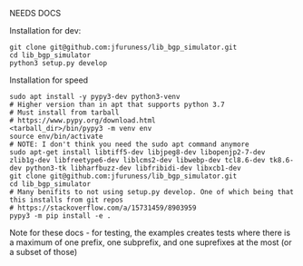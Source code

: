 NEEDS DOCS

Installation for dev:
```
git clone git@github.com:jfuruness/lib_bgp_simulator.git
cd lib_bgp_simulator
python3 setup.py develop
```

Installation for speed
```
sudo apt install -y pypy3-dev python3-venv
# Higher version than in apt that supports python 3.7
# Must install from tarball
# https://www.pypy.org/download.html
<tarball_dir>/bin/pypy3 -m venv env
source env/bin/activate
# NOTE: I don't think you need the sudo apt command anymore
sudo apt-get install libtiff5-dev libjpeg8-dev libopenjp2-7-dev zlib1g-dev libfreetype6-dev liblcms2-dev libwebp-dev tcl8.6-dev tk8.6-dev python3-tk libharfbuzz-dev libfribidi-dev libxcb1-dev
git clone git@github.com:jfuruness/lib_bgp_simulator.git
cd lib_bgp_simulator
# Many benifits to not using setup.py develop. One of which being that this installs from git repos
# https://stackoverflow.com/a/15731459/8903959
pypy3 -m pip install -e .
```


Note for these docs - for testing, the examples creates tests where there is a maximum of one prefix, one subprefix, and one suprefixes at the most (or a subset of those)
